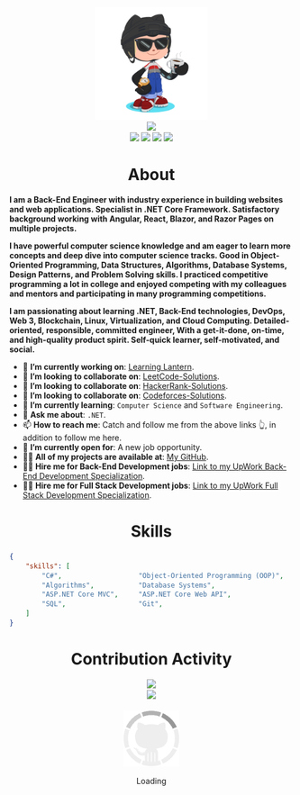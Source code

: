 <div align="center">
    <img src="GitHub.png" height="200" />
</div>
<div align="center">
    <img src="https://readme-typing-svg.herokuapp.com?color=%236FDA44&size=32&center=true&vCenter=true&width=600&height=50&lines=Hi+👋,+I'm+Fathy;Software+Engineer;Freelancer;Open-Source+Enthusiast" />
</div>
<div align="center">
    <a href="https://www.linkedin.com/in/ahmedfathydev/"><img src="https://img.shields.io/badge/Linkedin-0077b5?style=flat&logo=linkedin" /></a>
    <a href="https://www.upwork.com/freelancers/~0121ca7f3563e57c0b"><img src="https://img.shields.io/badge/Upwork-494949?style=flat&logo=upwork" /></a>
    <a href="https://stackoverflow.com/users/11837259/ahmed-fathy"><img src="https://img.shields.io/badge/Stack Overflow-f48024?style=flat&logo=stackoverflow&logoColor=white" /></a>
    <a href="https://t.me/ahmedfathydev"><img src="https://img.shields.io/badge/Telegram-0088cc?style=flat&logo=telegram" /></a>
</div>

<h1 align="center">About</h1>

**I am a Back-End Engineer with industry experience in building websites and web applications. Specialist in .NET Core Framework. Satisfactory background working with Angular, React, Blazor, and Razor Pages on multiple projects.**

**I have powerful computer science knowledge and am eager to learn more concepts and deep dive into computer science tracks. Good in Object-Oriented Programming, Data Structures, Algorithms, Database Systems, Design Patterns, and Problem Solving skills. I practiced competitive programming a lot in college and enjoyed competing with my colleagues and mentors and participating in many programming competitions.**

**I am passionating about learning .NET, Back-End technologies, DevOps, Web 3, Blockchain, Linux, Virtualization, and Cloud Computing. Detailed-oriented, responsible, committed engineer, With a get-it-done, on-time, and high-quality product spirit. Self-quick learner, self-motivated, and social.**

* 🔭 **I’m currently working on**: [Learning Lantern]("https://github.com/learning-lantern").
* 🔭 **I’m looking to collaborate on**: [LeetCode-Solutions]("https://github.com/AhmedFathyDev/LeetCode-Solutions").
* 🔭 **I’m looking to collaborate on**: [HackerRank-Solutions]("https://github.com/AhmedFathyDev/HackerRank-Solutions").
* 🔭 **I’m looking to collaborate on**: [Codeforces-Solutions]("https://github.com/AhmedFathyDev/Codeforces-Solutions").
* 🌱 **I’m currently learning**: `Computer Science` and `Software Engineering`.
* 💬 **Ask me about**: `.NET`.
* 📫 **How to reach me**: Catch and follow me from the above links 👆, in addition to follow me here.
* 🤔 **I’m currently open for**: A new job opportunity.
* 👨‍💻 **All of my projects are available at**: [My GitHub]("https://github.com/AhmedFathyDev?tab=repositories").
* 👨‍💻 **Hire me for Back-End Development jobs**: [Link to my UpWork Back-End Development Specialization]("https://www.upwork.com/freelancers/~0121ca7f3563e57c0b?s=1110580748673863680").
* 👨‍💻 **Hire me for Full Stack Development jobs**: [Link to my UpWork Full Stack Development Specialization]("https://www.upwork.com/freelancers/~0121ca7f3563e57c0b?s=1110580755107926016").


<h1 align="center">Skills</h1>

```json
{
    "skills": [
        "C#",                   "Object-Oriented Programming (OOP)",    "Data Structures",          "Problem Solving",
        "Algorithms",           "Database Systems",                     ".NET Core",                "Microservices",
        "ASP.NET Core MVC",     "ASP.NET Core Web API",                 "Entity Framework Core",    "JSON Web Token (JWT)",
        "SQL",                  "Git",                                  "Unix / Linux",             "Clean Code"
    ]
}
```

<div align="center">
    <h1>Contribution Activity</h1>
    <img src="https://github-readme-stats.vercel.app/api?username=ahmedfathydev&title_color=6FDA44&text_color=FFFFFF&show_icons=true&icon_color=6FDA44&include_all_commits=true&count_private=true&theme=dark"
        height="200" />
    <br>
    <img src="https://github-readme-streak-stats.herokuapp.com/?user=AhmedFathyDev&theme=dark&date_format=j%20M%5B%20Y%5D&currStreakLabel=6FDA44&fire=6FDA44&ring=6FDA44"
        height="200" />
    <br>
    <br>
</div>
<div align="center">
    <img src="GitHub.gif" height="100" />
    <p>Loading</p>
</div>
